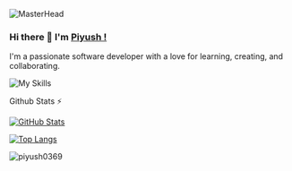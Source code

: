 ![MasterHead](https://user-images.githubusercontent.com/74038190/213910845-af37a709-8995-40d6-be59-724526e3c3d7.gif)

### Hi there 👋 I'm [Piyush !](https://twitter.com/Piyush3Dewangan)
I'm a passionate software developer with a love for learning, creating, and collaborating.

![My Skills](https://skillicons.dev/icons?i=js,html,css,bootstrap,aws,firebase,angular,git,nodejs,mysql,flutter,react,java)
<!--
**Piyush0369/Piyush0369** is a ✨ _special_ ✨ repository because its `README.md` (this file) appears on your GitHub profile.

Here are some ideas to get you started:

- 🔭 I’m currently working on ...
- 🌱 I’m currently learning ...
- 👯 I’m looking to collaborate on ...
- 🤔 I’m looking for help with ...
- 💬 Ask me about ...
- 📫 How to reach me: ...
- 😄 Pronouns: ...
- ⚡ Fun fact: ...
-->

<summary>Github Stats ⚡</summary>
  
  [![GitHub Stats](https://gh-readme-profile.vercel.app/api?username=Piyush0369)](https://github.com/Piyush0369)
  <!--<a href="#">![Github stats](https://github-readme-stats.vercel.app/api?username=Piyush0369&show_icons=true&theme=blueberry&count_private=true&hide_border=true&line_height=30)</a>-->

  <a href="#">![Top Langs](https://github-readme-stats.vercel.app/api/top-langs/?username=Piyush0369&layout=compact&theme=light&count_private=true&hide_border=true)</a>

  <p><img align="center" src="https://github-readme-streak-stats.herokuapp.com/?user=piyush0369&" alt="piyush0369" /></p>
<!--   [![Trophies](https://github-profile-trophy.vercel.app/api?username=piyush0369&margin-w=15&row=1&column=5)](https://github.com/piyush0369/github-profile-trophy) -->
<!--
![](https://visitor-badge.glitch.me/badge?page_id=Piyush0369.Piyush0369)
-->
